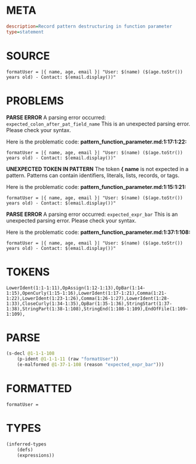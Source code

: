 # META
~~~ini
description=Record pattern destructuring in function parameter
type=statement
~~~
# SOURCE
~~~roc
formatUser = |{ name, age, email }| "User: $(name) ($(age.toStr()) years old) - Contact: $(email.display())"
~~~
# PROBLEMS
**PARSE ERROR**
A parsing error occurred: `expected_colon_after_pat_field_name`
This is an unexpected parsing error. Please check your syntax.

Here is the problematic code:
**pattern_function_parameter.md:1:17:1:22:**
```roc
formatUser = |{ name, age, email }| "User: $(name) ($(age.toStr()) years old) - Contact: $(email.display())"
```


**UNEXPECTED TOKEN IN PATTERN**
The token **{ name** is not expected in a pattern.
Patterns can contain identifiers, literals, lists, records, or tags.

Here is the problematic code:
**pattern_function_parameter.md:1:15:1:21:**
```roc
formatUser = |{ name, age, email }| "User: $(name) ($(age.toStr()) years old) - Contact: $(email.display())"
```


**PARSE ERROR**
A parsing error occurred: `expected_expr_bar`
This is an unexpected parsing error. Please check your syntax.

Here is the problematic code:
**pattern_function_parameter.md:1:37:1:108:**
```roc
formatUser = |{ name, age, email }| "User: $(name) ($(age.toStr()) years old) - Contact: $(email.display())"
```


# TOKENS
~~~zig
LowerIdent(1:1-1:11),OpAssign(1:12-1:13),OpBar(1:14-1:15),OpenCurly(1:15-1:16),LowerIdent(1:17-1:21),Comma(1:21-1:22),LowerIdent(1:23-1:26),Comma(1:26-1:27),LowerIdent(1:28-1:33),CloseCurly(1:34-1:35),OpBar(1:35-1:36),StringStart(1:37-1:38),StringPart(1:38-1:108),StringEnd(1:108-1:109),EndOfFile(1:109-1:109),
~~~
# PARSE
~~~clojure
(s-decl @1-1-1-108
	(p-ident @1-1-1-11 (raw "formatUser"))
	(e-malformed @1-37-1-108 (reason "expected_expr_bar")))
~~~
# FORMATTED
~~~roc
formatUser = 
~~~
# TYPES
~~~clojure
(inferred-types
	(defs)
	(expressions))
~~~